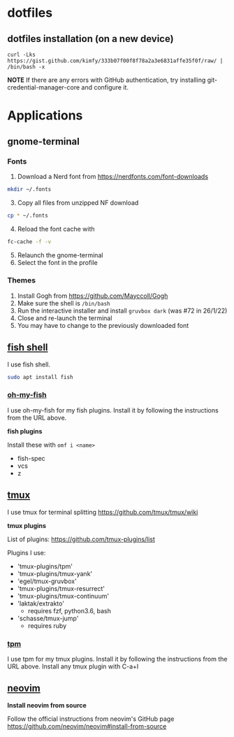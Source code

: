 # dotfiles

## dotfiles installation (on a new device)

```fish
curl -Lks https://gist.github.com/kimfy/333b07f00f8f78a2a3e6831affe35f0f/raw/ | /bin/bash -x
```

**NOTE**
If there are any errors with GitHub authentication, try installing git-credential-manager-core and configure it.

# Applications 

## gnome-terminal

### Fonts

1. Download a Nerd font from https://nerdfonts.com/font-downloads
```bash
mkdir ~/.fonts
```
3. Copy all files from unzipped NF download 
```bash
cp * ~/.fonts
```
4. Reload the font cache with 
```bash
fc-cache -f -v
```
5. Relaunch the gnome-terminal
6. Select the font in the profile

### Themes

1. Install Gogh from https://github.com/Mayccoll/Gogh
2. Make sure the shell is `/bin/bash`
3. Run the interactive installer and install `gruvbox dark` (was #72 in 26/1/22)
4. Close and re-launch the terminal
5. You may have to change to the previously downloaded font

## [fish shell](https://fishshell.com/) 

I use fish shell. 
```bash
sudo apt install fish
```
### [oh-my-fish](https://github.com/oh-my-fish/oh-my-fish#installation)

I use oh-my-fish for my fish plugins. Install it by following the instructions from the URL above.

**fish plugins**

Install these with `omf i <name>`

- fish-spec
- vcs
- z

## [tmux](https://github.com/tmux/tmux)

I use tmux for terminal splitting https://github.com/tmux/tmux/wiki

**tmux plugins**

List of plugins: https://github.com/tmux-plugins/list

Plugins I use:

- 'tmux-plugins/tpm'
- 'tmux-plugins/tmux-yank'
- 'egel/tmux-gruvbox'
- 'tmux-plugins/tmux-resurrect'
- 'tmux-plugins/tmux-continuum'
- 'laktak/extrakto'
  - requires fzf, python3.6, bash
- 'schasse/tmux-jump'
  - requires ruby

### [tpm](https://github.com/tmux-plugins/tpm#installation)

I use tpm for my tmux plugins. Install it by following the instructions from the URL above.
Install any tmux plugin with C-a+I

## [neovim](https://github.com/neovim/neovim#install-from-source)

**Install neovim from source**

Follow the official instructions from neovim's GitHub page https://github.com/neovim/neovim#install-from-source 

